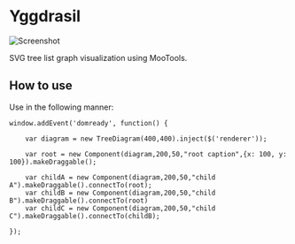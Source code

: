 Yggdrasil
==========

![Screenshot](https://raw.github.com/robotacon/Yggdrasil/master/logo.png)

SVG tree list graph visualization using MooTools.

How to use
----------

Use in the following manner:

	window.addEvent('domready', function() {

		var diagram = new TreeDiagram(400,400).inject($('renderer'));
		
		var root = new Component(diagram,200,50,"root caption",{x: 100, y: 100}).makeDraggable();
		
		var childA = new Component(diagram,200,50,"child A").makeDraggable().connectTo(root);
		var childB = new Component(diagram,200,50,"child B").makeDraggable().connectTo(root)
		var childC = new Component(diagram,200,50,"child C").makeDraggable().connectTo(childB);
		
	}); 
